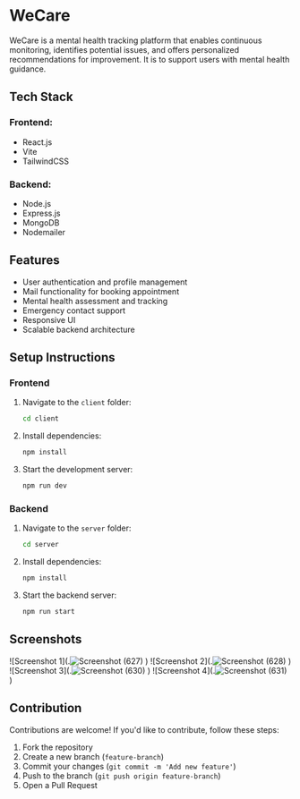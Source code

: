 # WeCare

WeCare is a mental health tracking platform that enables continuous monitoring, identifies potential issues, and offers personalized recommendations for improvement. It is to support users with mental health guidance.

## Tech Stack

### Frontend:
- React.js
- Vite
- TailwindCSS

### Backend:
- Node.js
- Express.js
- MongoDB
- Nodemailer

## Features

- User authentication and profile management
- Mail functionality for booking appointment
- Mental health assessment and tracking
- Emergency contact support
- Responsive UI
- Scalable backend architecture

## Setup Instructions

### Frontend
1. Navigate to the `client` folder:
   ```sh
   cd client
   ```
2. Install dependencies:
   ```sh
   npm install
   ```
3. Start the development server:
   ```sh
   npm run dev
   ```

### Backend
1. Navigate to the `server` folder:
   ```sh
   cd server
   ```
2. Install dependencies:
   ```sh
   npm install
   ```
3. Start the backend server:
   ```sh
   npm run start
   ```

## Screenshots
![Screenshot 1](.![Screenshot (627)](https://github.com/user-attachments/assets/f2a2ebcd-a730-4dc8-932e-096185b8f3f3)
)
![Screenshot 2](.![Screenshot (628)](https://github.com/user-attachments/assets/1f64457e-9045-4319-94f1-bae17dab97d0)
)
![Screenshot 3](.![Screenshot (630)](https://github.com/user-attachments/assets/bb9d2ecb-1228-418e-bc0a-500ef4e9853a)
)
![Screenshot 4](.![Screenshot (631)](https://github.com/user-attachments/assets/10ea1b33-428a-466a-b75c-8fe6aac00cd5)
)

## Contribution
Contributions are welcome! If you'd like to contribute, follow these steps:
1. Fork the repository
2. Create a new branch (`feature-branch`)
3. Commit your changes (`git commit -m 'Add new feature'`)
4. Push to the branch (`git push origin feature-branch`)
5. Open a Pull Request

